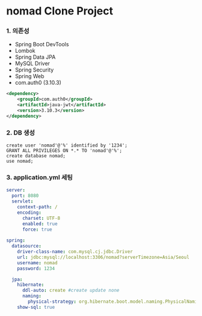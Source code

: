 # nomad Clone Project

### 1. 의존성
- Spring Boot DevTools
- Lombok
- Spring Data JPA
- MySQL Driver
- Spring Security
- Spring Web
- com.auth0 (3.10.3)

```xml
<dependency>
    <groupId>com.auth0</groupId>
    <artifactId>java-jwt</artifactId>
    <version>3.10.3</version>
</dependency>
```

### 2. DB 생성
```spl
create user 'nomad'@'%' identified by '1234';
GRANT ALL PRIVILEGES ON *.* TO 'nomad'@'%';
create database nomad;
use nomad;
```

### 3. application.yml 세팅
```yml
server:
  port: 8080
  servlet:
    context-path: /
    encoding:
      charset: UTF-8
      enabled: true
      force: true
      
spring:
  datasource:
    driver-class-name: com.mysql.cj.jdbc.Driver
    url: jdbc:mysql://localhost:3306/nomad?serverTimezone=Asia/Seoul
    username: nomad
    password: 1234

  jpa:
    hibernate:
      ddl-auto: create #create update none
      naming:
        physical-strategy: org.hibernate.boot.model.naming.PhysicalNamingStrategyStandardImpl
    show-sql: true

```